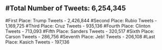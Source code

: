 #Total Number of Tweets: 6,254,345 
---
#First Place: Trump Tweets - 2,426,844
#Second Place: Rubio Tweets - 1,169,725
#Third Place: Cruz Tweets - 935,136
#Fourth Place: Clinton Tweets - 713,093
#Fifth Place: Sanders Tweets - 320,517
#Sixth Place: Carson Tweets - 286,756
#Seventh Place: Jeb! Tweets - 206,108
#Last Place: Kasich Tweets - 197,136
